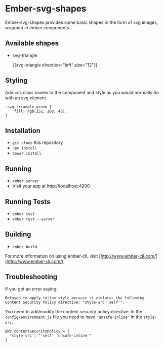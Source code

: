 # Ember-svg-shapes

Ember-svg-shapes provides some basic shapes in the form of svg images, wrapped in ember components.

## Available shapes

* svg-triangle

    {{svg-triangle direction="left" size="12"}}

## Styling

Add css class names to the component and style as you would normally do with an svg element.

    .svg-triangle.green {
        fill: rgb(152, 208, 46);
    }

## Installation

* `git clone` this repository
* `npm install`
* `bower install`

## Running

* `ember server`
* Visit your app at http://localhost:4200.

## Running Tests

* `ember test`
* `ember test --server`

## Building

* `ember build`

For more information on using ember-cli, visit [http://www.ember-cli.com/](http://www.ember-cli.com/).

## Troubleshooting

If you get an error saying:

    Refused to apply inline style because it violates the following Content Security Policy directive: "style-src 'self'".

You need to add/modify the content security policy directive.  In the `config/environment.js` file you need to have `'unsafe-inline'` in the `style-src`.

    ENV.contentSecurityPolicy = {
      'style-src': "'self' 'unsafe-inline'"
    }
